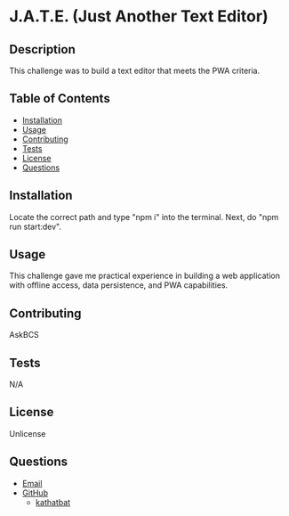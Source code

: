 # J.A.T.E. (Just Another Text Editor)

## Description 
This challenge was to build a text editor that meets the PWA criteria. 

## Table of Contents
- [Installation](#installation) 
- [Usage](#usage)
- [Contributing](#contributing)
- [Tests](#tests)
- [License](#license)
- [Questions](#questions)

## Installation 
Locate the correct path and type "npm i" into the terminal. Next, do "npm run start:dev".

## Usage 
This challenge gave me practical experience in building a web application with offline access, data persistence, and PWA capabilities.

## Contributing 
AskBCS

## Tests 
N/A

## License 
Unlicense

## Questions 
- [Email](#questions)
- [GitHub](#questions)
  * [kathatbat](https://github.com/kathatbat)
